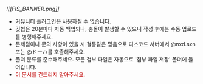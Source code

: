 *![[FIS_BANNER.png]]* 
* 커뮤니티 플러그인은 사용하실 수 없습니다.
* 깃헙은 20분마다 자동 백업되나, 충돌이 발생할 수 있으니 작성 후에는 수동 업로드를 병행해주세요.
* 문제점이나 문의 사항이 있을 시 철통같은 믿음으로 디스코드 서버에서 @nxd.sxn 또는 @ドーハ를 호출해주세요.
* 폴더 분류를 준수해주세요. 모든 첨부 파일은 자동으로 '첨부 파일 저장' 폴더에 들어갑니다.
*  <font color="#c00000">이 문서를 건드리지 말아주세요.</font>